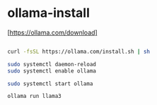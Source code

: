 # ollama-install

[https://ollama.com/download]

```bash

curl -fsSL https://ollama.com/install.sh | sh

sudo systemctl daemon-reload
sudo systemctl enable ollama

sudo systemctl start ollama

ollama run llama3



```
